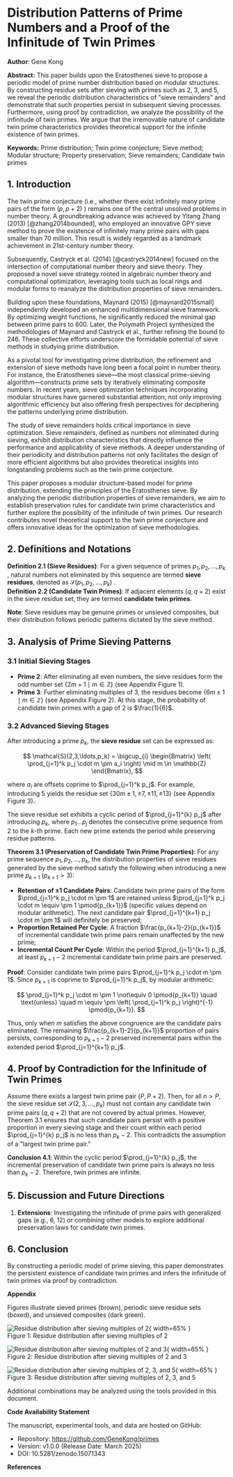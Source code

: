 # Distribution Patterns of Prime Numbers and a Proof of the Infinitude of Twin Primes

**Author**: Gene Kong  

**Abstract:** This paper builds upon the Eratosthenes sieve to propose a periodic model of prime number distribution based on modular structures. By constructing residue sets after sieving with primes such as 2, 3, and 5, we reveal the periodic distribution characteristics of "sieve remainders" and demonstrate that such properties persist in subsequent sieving processes.  
Furthermore, using proof by contradiction, we analyze the possibility of the infinitude of twin primes. We argue that the irremovable nature of candidate twin prime characteristics provides theoretical support for the infinite existence of twin primes.  

**Keywords:** Prime distribution; Twin prime conjecture; Sieve method; Modular structure; Property preservation; Sieve remainders; Candidate twin primes  

## 1. Introduction  

The twin prime conjecture (i.e., whether there exist infinitely many prime pairs of the form $(p, p+2)$ ) remains one of the central unsolved problems in number theory. A groundbreaking advance was achieved by Yitang Zhang (2013) [@zhang2014bounded], who employed an innovative GPY sieve method to prove the existence of infinitely many prime pairs with gaps smaller than 70 million. This result is widely regarded as a landmark achievement in 21st-century number theory.  

Subsequently, Castryck et al. (2014) [@castryck2014new] focused on the intersection of computational number theory and sieve theory. They proposed a novel sieve strategy rooted in algebraic number theory and computational optimization, leveraging tools such as local rings and modular forms to reanalyze the distribution properties of sieve remainders.  

Building upon these foundations, Maynard (2015) [@maynard2015small] independently developed an enhanced multidimensional sieve framework. By optimizing weight functions, he significantly reduced the minimal gap between prime pairs to 600. Later, the Polymath Project synthesized the methodologies of Maynard and Castryck et al., further refining the bound to 246. These collective efforts underscore the formidable potential of sieve methods in studying prime distribution.  

As a pivotal tool for investigating prime distribution, the refinement and extension of sieve methods have long been a focal point in number theory. For instance, the Eratosthenes sieve—the most classical prime-sieving algorithm—constructs prime sets by iteratively eliminating composite numbers. In recent years, sieve optimization techniques incorporating modular structures have garnered substantial attention, not only improving algorithmic efficiency but also offering fresh perspectives for deciphering the patterns underlying prime distribution.  

The study of sieve remainders holds critical importance in sieve optimization. Sieve remainders, defined as numbers not eliminated during sieving, exhibit distribution characteristics that directly influence the performance and applicability of sieve methods. A deeper understanding of their periodicity and distribution patterns not only facilitates the design of more efficient algorithms but also provides theoretical insights into longstanding problems such as the twin prime conjecture.  

This paper proposes a modular structure-based model for prime distribution, extending the principles of the Eratosthenes sieve. By analyzing the periodic distribution properties of sieve remainders, we aim to establish preservation rules for candidate twin prime characteristics and further explore the possibility of the infinitude of twin primes. Our research contributes novel theoretical support to the twin prime conjecture and offers innovative ideas for the optimization of sieve methodologies.  


## 2. Definitions and Notations  

**Definition 2.1 (Sieve Residues)**: For a given sequence of primes $p_1, p_2, \ldots, p_k$ , natural numbers not eliminated by this sequence are termed **sieve residues**, denoted as $\mathcal{S}(p_1, p_2, \ldots, p_k)$ .  
**Definition 2.2 (Candidate Twin Primes)**: If adjacent elements $(q, q+2)$ exist in the sieve residue set, they are termed **candidate twin primes**.  

**Note**: Sieve residues may be genuine primes or unsieved composites, but their distribution follows periodic patterns dictated by the sieve method.  

## 3. Analysis of Prime Sieving Patterns  

### 3.1 Initial Sieving Stages  

- **Prime 2**: After eliminating all even numbers, the sieve residues form the odd number set $\{2m+1 \mid m \in \mathbb{Z}\}$ (see Appendix Figure 1).  
- **Prime 3**: Further eliminating multiples of 3, the residues become $\{6m \pm 1 \mid m \in \mathbb{Z}\}$ (see Appendix Figure 2). At this stage, the probability of candidate twin primes with a gap of 2 is $\frac{1}{6}$.  

### 3.2 Advanced Sieving Stages  

After introducing a prime $p_k$, the **sieve residue** set can be expressed as:  

$$
\mathcal{S}(2,3,\ldots,p_k) = \bigcup_{i} \begin{Bmatrix} \left( \prod_{j=1}^k p_j \cdot m \pm a_i \right) \mid m \in \mathbb{Z} \end{Bmatrix},
$$  

where $a_i$ are offsets coprime to $\prod_{j=1}^k p_j$. For example, introducing 5 yields the residue set $\{30m \pm 1, \pm 7, \pm 11, \pm 13\}$ (see Appendix Figure 3).  

The sieve residue set exhibits a cyclic period of $\prod_{j=1}^{k} p_j$ after introducing $p_k$, where $p_1 \ldots p_j$ denotes the consecutive prime sequence from 2 to the $k$-th prime. Each new prime extends the period while preserving residue patterns.  

**Theorem 3.1 (Preservation of Candidate Twin Prime Properties)**: For any prime sequence $p_1, p_2, \ldots, p_k$, the distribution properties of sieve residues generated by the sieve method satisfy the following when introducing a new prime $p_{k+1}$ ($p_{k+1} > 3$):  

- **Retention of ±1 Candidate Pairs**: Candidate twin prime pairs of the form $\prod_{j=1}^k p_j \cdot m \pm 1$ are retained unless $\prod_{j=1}^k p_j \cdot m \equiv \pm 1 \pmod{p_{k+1}}$ (specific values depend on modular arithmetic). The next candidate pair $\prod_{j=1}^{k+1} p_j \cdot m \pm 1$ will definitely be preserved;  
- **Proportion Retained Per Cycle**: A fraction $\frac{p_{k+1}-2}{p_{k+1}}$ of incremental candidate twin prime pairs remain unaffected by the new prime;  
- **Incremental Count Per Cycle**: Within the period $\prod_{j=1}^{k+1} p_j$, at least $p_{k+1}-2$ incremental candidate twin prime pairs are preserved.  

**Proof**: Consider candidate twin prime pairs $\prod_{j=1}^k p_j \cdot m \pm 1$. Since $p_{k+1}$ is coprime to $\prod_{j=1}^k p_j$, by modular arithmetic:  

$$
\prod_{j=1}^k p_j \cdot m \pm 1 \not\equiv 0 \pmod{p_{k+1}} \quad \text{unless} \quad m \equiv \pm \left( \prod_{j=1}^k p_j \right)^{-1} \pmod{p_{k+1}}.  
$$  

Thus, only when $m$ satisfies the above congruence are the candidate pairs eliminated. The remaining $\frac{p_{k+1}-2}{p_{k+1}}$ proportion of pairs persists, corresponding to $p_{k+1}-2$ preserved incremental pairs within the extended period $\prod_{j=1}^{k+1} p_j$.  

## 4. Proof by Contradiction for the Infinitude of Twin Primes  

Assume there exists a largest twin prime pair $(P, P+2)$. Then, for all $n > P$, the sieve residue set $\mathcal{S}(2,3,\ldots,p_k)$ must not contain any candidate twin prime pairs $(q, q+2)$ that are not covered by actual primes. However, Theorem 3.1 ensures that such candidate pairs persist with a positive proportion in every sieving stage and their count within each period $\prod_{j=1}^{k} p_j$ is no less than $p_k - 2$. This contradicts the assumption of a "largest twin prime pair." 

**Conclusion 4.1**: Within the cyclic period $\prod_{j=1}^{k} p_j$, the incremental preservation of candidate twin prime pairs is always no less than $p_k - 2$. Therefore, twin primes are infinite.  

## 5. Discussion and Future Directions  

1. **Extensions**: Investigating the infinitude of prime pairs with generalized gaps (e.g., 6, 12) or combining other models to explore additional preservation laws for candidate twin primes.  

## 6. Conclusion  

By constructing a periodic model of prime sieving, this paper demonstrates the persistent existence of candidate twin primes and infers the infinitude of twin primes via proof by contradiction.  

**Appendix**  

Figures illustrate sieved primes (brown), periodic sieve residue sets (boxed), and unsieved composites (dark green).  

![Residue distribution after sieving multiples of 2](src/02.png "Residue distribution after sieving multiples of 2"){ width=65% }  
Figure 1: Residue distribution after sieving multiples of 2  

![Residue distribution after sieving multiples of 2 and 3](src/03.png "Residue distribution after sieving multiples of 2 and 3"){ width=65% }  
Figure 2: Residue distribution after sieving multiples of 2 and 3  

![Residue distribution after sieving multiples of 2, 3, and 5](src/05.png "Residue distribution after sieving multiples of 2, 3, and 5"){ width=65% }  
Figure 3: Residue distribution after sieving multiples of 2, 3, and 5  

Additional combinations may be analyzed using the tools provided in this document.  

**Code Availability Statement**  

The manuscript, experimental tools, and data are hosted on GitHub:  

* Repository: https://github.com/GeneKong/primes  
* Version: v1.0.0 (Release Date: March 2025)  
* DOI: 10.5281/zenodo.15071343  

**References**  